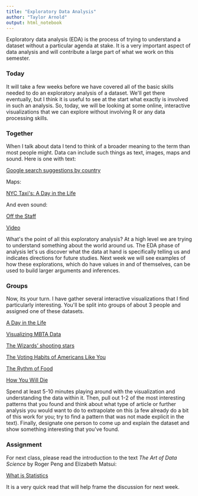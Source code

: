 ```yaml
---
title: "Exploratory Data Analysis"
author: "Taylor Arnold"
output: html_notebook
---
```




Exploratory data analysis (EDA) is the process of trying to
understand a dataset without a particular agenda at stake.
It is a very important aspect of data analysis and will contribute
a large part of what we work on this semester.

### Today

It will take a few weeks before we have covered all of the basic
skills needed to do an exploratory analysis of a dataset. We'll get
there eventually, but I think it is useful to see at the start what
exactly is involved in such an analysis. So, today, we will be
looking at some online, interactive visualizations that we can
explore without involving R or any data processing skills.

### Together

When I talk about data I tend to think of a broader meaning to the
term than most people might. Data can include such things as text,
images, maps and sound. Here is one with text:

[Google search suggestions by country](https://noahveltman.com/suggest/)

Maps:

[NYC Taxi's: A Day in the Life](http://chriswhong.github.io/nyctaxi/)

And even sound:

[Off the Staff](https://www.c82.net/offthestaff/)

[Video](https://www.youtube.com/watch?list=PLw6QMmIiPBlU_dElMDoJn4RUBvpp_bUwi&v=DxkpN4PUOzA)

What's the point of all this exploratory analysis? At a high level
we are trying to understand something about the world around us.
The EDA phase of analysis let's us discover what the data at hand
is specifically telling us and indicates directions for future
studies. Next week we will see examples of how these explorations,
which do have values in and of themselves, can be used to build
larger arguments and inferences.

### Groups

Now, its your turn. I have gather several interactive visualizations
that I find particularly interesting. You'll be split into groups of
about 3 people and assigned one of these datasets.

[A Day in the Life](http://flowingdata.com/2015/12/15/a-day-in-the-life-of-americans/)

[Visualizing MBTA Data](http://mbtaviz.github.io/)

[The Wizards’ shooting stars](http://www.washingtonpost.com/wp-srv/special/sports/wizards-shooting-stars/)

[The Voting Habits of Americans Like You](https://www.nytimes.com/interactive/2016/06/10/upshot/voting-habits.html)

[The Rythm of Food](http://rhythm-of-food.net/#explore)

[How You Will Die](http://flowingdata.com/2016/01/19/how-you-will-die/)

Spend at least 5-10 minutes playing around with the visualization and
understanding the data within it. Then, pull out 1-2 of the most
interesting patterns that you found and think about what type of
article or further analysis you would want to do to extrapolate
on this (a few already do a bit of this work for you; try to find
a pattern that was not made explicit in the text). Finally, designate
one person to come up and explain the dataset and show something
interesting that you've found.

### Assignment

For next class, please read the introduction to the text *The Art
of Data Science* by Roger Peng and Elizabeth Matsui:

[What is Statistics](../assets/pdf/art-of-data-science.pdf)

It is a very quick read that will help frame the discussion for
next week.




